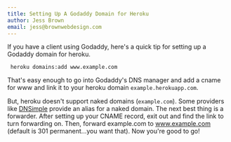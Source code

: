 ```yaml
---
title: Setting Up A Godaddy Domain for Heroku
author: Jess Brown
email: jess@brownwebdesign.com
---
```


If you have a client using Godaddy, here's a quick tip for setting up a Godaddy domain for heroku.  

```
 heroku domains:add www.example.com
```

That's easy enough to go into Godaddy's DNS manager and add a cname for
www and link it to your heroku domain
<code>example.herokuapp.com</code>.  

But, heroku doesn't support naked domains (`example.com`).
Some providers like <a href="http://dnsimple.com">DNSimple</a> provide
an alias for a naked domain.  The next best thing is a forwarder.  After
setting up your CNAME record, exit out and find the link to turn
forwarding on.  Then, forward example.com to www.example.com (default is
301 permanent...you want that).  Now you're good to go!
